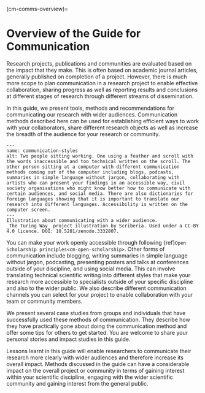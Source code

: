 (cm-comms-overview)=
# Overview of the Guide for Communication

Research projects, publications and communities are evaluated based on the impact that they make.
This is often based on academic journal articles, generally published on completion of a project.
However, there is much more scope to plan communication in a research project to enable effective collaboration, sharing progress as well as reporting results and conclusions at different stages of research through different streams of dissemination.

In this guide, we present tools, methods and recommendations for communicating our research with wider audiences.
Communication methods described here can be used for establishing efficient ways to work with your collaborators, share different research objects as well as increase the breadth of the audience for your research or community.

```{figure} ../figures/communication-styles.*
---
name: communication-styles
alt: Two people sitting working. One using a feather and scroll with the words inaccessible and too technical written on the scroll. The other person sitting at a computer with different communication methods coming out of the computer including blogs, podcasts, summaries in simple language without jargon, collaborating with artists who can present your findings in an accessible way, civil society organisations who might know better how to communicate with certain audiences, and social media. There are also dictionaries for foreign languages showing that it is important to translate our research into different languages. Accessibility is written on the computer screen.
---
Illustration about communicating with a wider audience.
_The Turing Way_ project illustration by Scriberia. Used under a CC-BY 4.0 licence. DOI: 10.5281/zenodo.3332807.
```

You can make your work openly accessible through following {ref}`Open Scholarship principles<cm-open-scholarship>`. 
Other forms of communication include blogging, writing summaries in simple language without jargon, podcasting, presenting posters and talks at conferences outside of your discipline, and using social media.
This can involve translating technical scientific writing into different styles that make your research more accessible to specialists outside of your specific discipline and also to the wider public.
We also describe different communication channels you can select for your project to enable collaboration with your team or community members.

We present several case studies from groups and individuals that have successfully used these methods of communication.
They describe how they have practically gone about doing the communication method and offer some tips for others to get started.
You are welcome to share your personal stories and impact studies in this guide.

Lessons learnt in this guide will enable researchers to communicate their research more clearly with wider audiences and therefore increase its overall impact.
Methods discussed in the guide can have a considerable impact on the overall project or community in terms of gaining interest within your scientific discipline, engaging with the wider scientific community and gaining interest from the general public.
